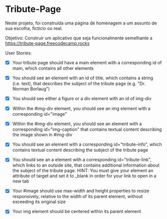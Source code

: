 # Tribute-Page
Neste projeto, foi construída uma página de homenagem a um assunto de sua escolha, fictício ou real.

Objetivo: Construir um aplicativo que seja funcionalmente semelhante a https://tribute-page.freecodecamp.rocks

User Stories:

-[x] Your tribute page should have a main element with a corresponding id of main, which contains all other elements

-[x] You should see an element with an id of title, which contains a string (i.e. text), that describes the subject of the tribute page (e.g. "Dr. Norman Borlaug")

-[x] You should see either a figure or a div element with an id of img-div

-[x] Within the #img-div element, you should see an img element with a corresponding id="image"

-[x] Within the #img-div element, you should see an element with a corresponding id="img-caption" that contains textual content describing the image shown in #img-div

-[x] You should see an element with a corresponding id="tribute-info", which contains textual content describing the subject of the tribute page

-[x] You should see an a element with a corresponding id="tribute-link", which links to an outside site, that contains additional information about the subject of the tribute page. HINT: You must give your element an attribute of target and set it to _blank in order for your link to open in a new tab

-[x] Your #image should use max-width and height properties to resize responsively, relative to the width of its parent element, without exceeding its original size

-[x] Your img element should be centered within its parent element
